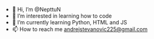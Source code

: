 - 👋 Hi, I’m @NepttuN
- 👀 I’m interested in learning how to code
- 🌱 I’m currently learning Python, HTML and JS
- 📫 How to reach me andrejstevanovic225@gmail.com

<!---
NepttuN/NepttuN is a ✨ special ✨ repository because its `README.md` (this file) appears on your GitHub profile.
You can click the Preview link to take a look at your changes.
--->
